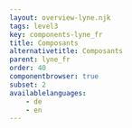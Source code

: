 ```yaml
---
layout: overview-lyne.njk
tags: level3
key: components-lyne_fr
title: Composants
alternativetitle: Composants
parent: lyne_fr
order: 40
componentbrowser: true
subset: 2
availablelanguages: 
    - de
    - en
---
```

